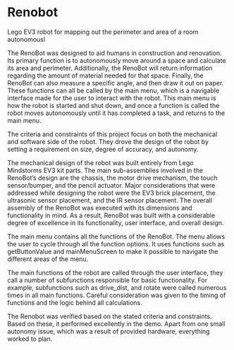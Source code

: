 # Renobot
Lego EV3 robot for mapping out the perimeter and area of a room autonomousl

The RenoBot was designed to aid humans in construction and renovation. Its primary function is
to autonomously move around a space and calculate its area and perimeter. Additionally, the RenoBot will return
information regarding the amount of material needed for that space. Finally, the RenoBot can also
measure a specific angle, and then draw it out on paper. These functions can all be called by the main
menu, which is a navigable interface made for the user to interact with the robot. This main menu is how
the robot is started and shut down, and once a function is called the robot moves autonomously until it has
completed a task, and returns to the main menu.

The criteria and constraints of this project focus on both the mechanical and software side of the
robot. They drove the design of the robot by setting a requirement on size, degree of accuracy, and
autonomy.

The mechanical design of the robot was built entirely from Lego Mindstorms EV3 kit parts. The
main sub-assemblies involved in the RenoBot’s design are the chassis, the motor drive mechanism, the
touch sensor/bumper, and the pencil actuator. Major considerations that were addressed while designing
the robot were the EV3 brick placement, the ultrasonic sensor placement, and the IR sensor placement.
The overall assembly of the RenoBot was executed with its dimensions and functionality in mind. As a
result, RenoBot was built with a considerable degree of excellence in its functionality, user interface, and
overall design.

The main menu contains all the functions of the RenoBot. The menu allows the user to cycle
through all the function options. It uses functions such as getButtonValue and mainMenuScreen to make
it possible to navigate the different areas of the menu.

The main functions of the robot are called through the user interface, they call a number of
subfunctions responsible for basic functionality. For example, subfunctions such as drive_dist, and rotate
were called numerous times in all main functions. Careful consideration was given to the timing of
functions and the logic behind all calculations.

The Renobot was verified based on the stated criteria and constraints. Based on these, it
performed excellently in the demo. Apart from one small autonomy issue, which was a result of provided
hardware, everything worked to plan.
